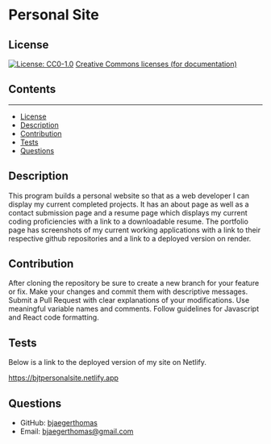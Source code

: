 # Personal Site

  ## License
  [![License: CC0-1.0](https://licensebuttons.net/l/zero/1.0/80x15.png)](http://creativecommons.org/publicdomain/zero/1.0/)
  [Creative Commons licenses (for documentation)](http://creativecommons.org/publicdomain/zero/1.0/)

  ## Contents
  ---------
  - [License](#license)
  - [Description](#description)
  - [Contribution](#contribution)
  - [Tests](#tests)
  - [Questions](#questions)

  ## Description
  This program builds a personal website so that as a web developer I can display my current completed projects. It has an about page as well as a contact submission page and a resume page which displays my current coding proficiencies with a link to a downloadable resume. The portfolio page has screenshots of my current working applications with a link to their respective github repositories and a link to a deployed version on render.

  ## Contribution
  After cloning the repository be sure to create a new branch for your feature or fix.
  Make your changes and commit them with descriptive messages.
  Submit a Pull Request with clear explanations of your modifications.
  Use meaningful variable names and comments.
  Follow guidelines for Javascript and React code formatting.

  ## Tests
  Below is a link to the deployed version of my site on Netlify.

  https://bjtpersonalsite.netlify.app

  ## Questions
  - GitHub: [bjaegerthomas](https://github.com/bjaegerthomas)
  - Email: bjaegerthomas@gmail.com